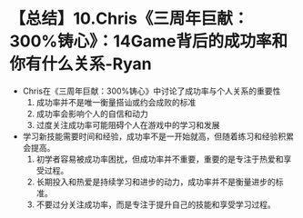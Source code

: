 # 【总结】10.Chris《三周年巨献：300%铸心》：14Game背后的成功率和你有什么关系-Ryan

-   Chris在《三周年巨献：300%铸心》中讨论了成功率与个人关系的重要性
    1.  成功率并不是唯一衡量搭讪或约会成败的标准
    2.  成功率会影响个人的自信和动力
    3.  过度关注成功率可能阻碍个人在游戏中的学习和发展
-   学习新技能需要时间和经验，成功率不是一开始就高，但随着练习和经验积累会提高。
    1.  初学者容易被成功率困扰，但成功率并不重要，重要的是专注于热爱和享受过程。
    2.  长期投入和热爱是持续学习和进步的动力，成功率并不是衡量进步的标准。
    3.  不要过分关注成功率，而是专注于提升自己的技能和享受学习过程。